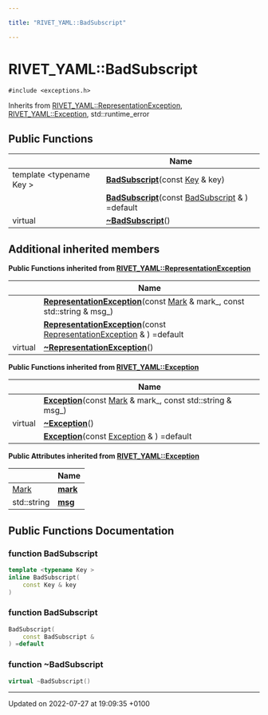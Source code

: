 ```yaml
---

title: "RIVET_YAML::BadSubscript"

---
```


# RIVET_YAML::BadSubscript






`#include <exceptions.h>`

Inherits from [RIVET_YAML::RepresentationException](http://example.org/classes/classrivet__yaml_1_1representationexception/), [RIVET_YAML::Exception](http://example.org/classes/classrivet__yaml_1_1exception/), std::runtime_error

## Public Functions

|                | Name           |
| -------------- | -------------- |
| template <typename Key \> <br>| **[BadSubscript](http://example.org/classes/classrivet__yaml_1_1badsubscript/#function-badsubscript)**(const <a href="http://example.org/namespaces/namespacerivet__yaml/#enumvalue-key">Key</a> & key) |
| | **[BadSubscript](http://example.org/classes/classrivet__yaml_1_1badsubscript/#function-badsubscript)**(const <a href="http://example.org/classes/classrivet__yaml_1_1badsubscript/">BadSubscript</a> & ) =default |
| virtual | **[~BadSubscript](http://example.org/classes/classrivet__yaml_1_1badsubscript/#function-~badsubscript)**() |

## Additional inherited members

**Public Functions inherited from [RIVET_YAML::RepresentationException](http://example.org/classes/classrivet__yaml_1_1representationexception/)**

|                | Name           |
| -------------- | -------------- |
| | **[RepresentationException](http://example.org/classes/classrivet__yaml_1_1representationexception/#function-representationexception)**(const <a href="http://example.org/classes/structrivet__yaml_1_1mark/">Mark</a> & mark_, const std::string & msg_) |
| | **[RepresentationException](http://example.org/classes/classrivet__yaml_1_1representationexception/#function-representationexception)**(const <a href="http://example.org/classes/classrivet__yaml_1_1representationexception/">RepresentationException</a> & ) =default |
| virtual | **[~RepresentationException](http://example.org/classes/classrivet__yaml_1_1representationexception/#function-~representationexception)**() |

**Public Functions inherited from [RIVET_YAML::Exception](http://example.org/classes/classrivet__yaml_1_1exception/)**

|                | Name           |
| -------------- | -------------- |
| | **[Exception](http://example.org/classes/classrivet__yaml_1_1exception/#function-exception)**(const <a href="http://example.org/classes/structrivet__yaml_1_1mark/">Mark</a> & mark_, const std::string & msg_) |
| virtual | **[~Exception](http://example.org/classes/classrivet__yaml_1_1exception/#function-~exception)**() |
| | **[Exception](http://example.org/classes/classrivet__yaml_1_1exception/#function-exception)**(const <a href="http://example.org/classes/classrivet__yaml_1_1exception/">Exception</a> & ) =default |

**Public Attributes inherited from [RIVET_YAML::Exception](http://example.org/classes/classrivet__yaml_1_1exception/)**

|                | Name           |
| -------------- | -------------- |
| <a href="http://example.org/classes/structrivet__yaml_1_1mark/">Mark</a> | **[mark](http://example.org/classes/classrivet__yaml_1_1exception/#variable-mark)**  |
| std::string | **[msg](http://example.org/classes/classrivet__yaml_1_1exception/#variable-msg)**  |


## Public Functions Documentation

### function BadSubscript

```cpp
template <typename Key >
inline BadSubscript(
    const Key & key
)
```


### function BadSubscript

```cpp
BadSubscript(
    const BadSubscript & 
) =default
```


### function ~BadSubscript

```cpp
virtual ~BadSubscript()
```


-------------------------------

Updated on 2022-07-27 at 19:09:35 +0100